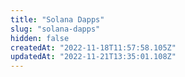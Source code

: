 ```yaml
---
title: "Solana Dapps"
slug: "solana-dapps"
hidden: false
createdAt: "2022-11-18T11:57:58.105Z"
updatedAt: "2022-11-21T13:35:01.108Z"
---
```

